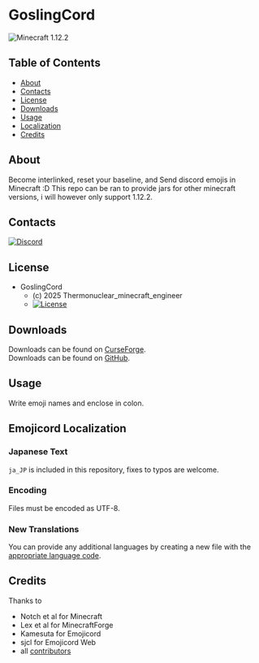 # GoslingCord
![Minecraft 1.12.2](https://img.shields.io/badge/Minecraft-1.12.2-green.svg?style=flat)


## Table of Contents

* [About](#about)
* [Contacts](#contacts)
* [License](#license)
* [Downloads](#downloads)
* [Usage](#usage)
* [Localization](#emojicord-localization)
* [Credits](#credits)

## About

Become interlinked, reset your baseline, and Send discord emojis in Minecraft :D
This repo can be ran to provide jars for other minecraft versions, i will however only support 1.12.2.

## Contacts

[![Discord](https://discordapp.com/assets/bb408e0343ddedc0967f246f7e89cebf.svg)](https://discord.gg/FqxBJwKP)

## License

* GoslingCord
  - (c) 2025 Thermonuclear_minecraft_engineer
  - [![License](https://img.shields.io/badge/license-MIT-blue.svg?style=flat)](https://opensource.org/licenses/mit-license.php)

## Downloads

Downloads can be found on [CurseForge](https://www.curseforge.com/minecraft/mc-mods/emojicord).  
Downloads can be found on [GitHub](https://github.com/Team-Fruit/Emojicord/releases).  

## Usage

Write emoji names and enclose in colon.

## Emojicord Localization

### Japanese Text

`ja_JP` is included in this repository, fixes to typos are welcome.

### Encoding

Files must be encoded as UTF-8.

### New Translations

You can provide any additional languages by creating a new file with the [appropriate language code](http://download1.parallels.com/SiteBuilder/Windows/docs/3.2/en_US/sitebulder-3.2-win-sdk-localization-pack-creation-guide/30801.htm).

## Credits

Thanks to

* Notch et al for Minecraft
* Lex et al for MinecraftForge
* Kamesuta for Emojicord
* sjcl for Emojicord Web
* all [contributors](https://github.com/Team-Fruit/Emojicord/graphs/contributors)
